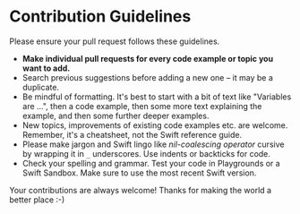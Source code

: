 # Contribution Guidelines

Please ensure your pull request follows these guidelines.

- **Make individual pull requests for every code example or topic you want to add.**
- Search previous suggestions before adding a new one – it may be a duplicate.
- Be mindful of formatting. It's best to start with a bit of text like "Variables are ...", then a code example, then some more text explaining the example, and then some further deeper examples.
- New topics, improvements of existing code examples etc. are welcome. Remember, it's a cheatsheet, not the Swift reference guide.
- Please make jargon and Swift lingo like _nil-coalescing operator_ cursive by wrapping it in `_` underscores. Use indents or backticks for code.
- Check your spelling and grammar. Test your code in Playgrounds or a Swift Sandbox. Make sure to use the most recent Swift version.

Your contributions are always welcome! Thanks for making the world a better place :-)
